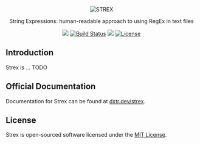 <p align="center">
  <img src="https://dxtr.dev/strex/strex-cover.jpg" alt="STREX">
</p>

<p align="center">
  String Expressions: human-readable approach to using RegEx in text files
</p>

<p align="center">
  <a href="https://www.npmjs.org/@dxtr.dev/strex"><img src="https://img.shields.io/npm/v/@dxtr.dev/strex.svg"/></a>
  <a href="https://github.com/dxtr-dot-dev/strex/actions"><img src="https://github.com/dxtr-dot-dev/strex/actions/workflows/tests.yml/badge.svg" alt="Build Status"></a>
  <a href="https://codeclimate.com/github/dxtr-dot-dev/strex/maintainability"><img src="https://api.codeclimate.com/v1/badges/1b65658245096ccbed56/maintainability" /></a>
  <a href="https://www.npmjs.org/@dxtr.dev/strex"><img src="https://img.shields.io/npm/l/@dxtr.dev/strex" alt="License"></a>
</p>

## Introduction

Strex is ... TODO

## Official Documentation

Documentation for Strex can be found at [dxtr.dev/strex](https://dxtr.dev/strex).

## License

Strex is open-sourced software licensed under the [MIT License](./LICENSE.md).
